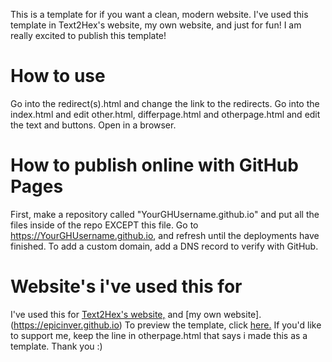 This is a template for if you want a clean, modern website. I've used this template in Text2Hex's website, my own website, and just for fun! I am really excited to publish this template!

# How to use

Go into the redirect(s).html and change the link to the redirects. Go into the index.html and edit other.html, differpage.html and otherpage.html and edit the text and buttons.
Open in a browser.

# How to publish online with GitHub Pages

First, make a repository called "YourGHUsername.github.io" and put all the files inside of the repo EXCEPT this file. Go to https://YourGHUsername.github.io, and refresh until the
deployments have finished.
To add a custom domain, add a DNS record to verify with GitHub.

# Website's i've used this for

I've used this for [Text2Hex's website,](https://text2hex.github.io) and [my own website].(https://epicinver.github.io)
To preview the template, click [here.](https://epicinver.github.io/simple-site-template/index.html)
If you'd like to support me, keep the line in otherpage.html that says i made this as a template. Thank you :)
